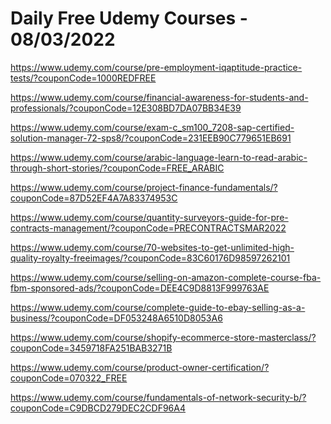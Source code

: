 # Daily Free Udemy Courses - 08/03/2022

https://www.udemy.com/course/pre-employment-iqaptitude-practice-tests/?couponCode=1000REDFREE
https://www.udemy.com/course/financial-awareness-for-students-and-professionals/?couponCode=12E308BD7DA07BB34E39
https://www.udemy.com/course/exam-c_sm100_7208-sap-certified-solution-manager-72-sps8/?couponCode=231EEB90C779651EB691
https://www.udemy.com/course/arabic-language-learn-to-read-arabic-through-short-stories/?couponCode=FREE_ARABIC
https://www.udemy.com/course/project-finance-fundamentals/?couponCode=87D52EF4A7A83374953C
https://www.udemy.com/course/quantity-surveyors-guide-for-pre-contracts-management/?couponCode=PRECONTRACTSMAR2022
https://www.udemy.com/course/70-websites-to-get-unlimited-high-quality-royalty-freeimages/?couponCode=83C60176D98597262101
https://www.udemy.com/course/selling-on-amazon-complete-course-fba-fbm-sponsored-ads/?couponCode=DEE4C9D8813F999763AE
https://www.udemy.com/course/complete-guide-to-ebay-selling-as-a-business/?couponCode=DF053248A6510D8053A6
https://www.udemy.com/course/shopify-ecommerce-store-masterclass/?couponCode=3459718FA251BAB3271B
https://www.udemy.com/course/product-owner-certification/?couponCode=070322_FREE
https://www.udemy.com/course/fundamentals-of-network-security-b/?couponCode=C9DBCD279DEC2CDF96A4
